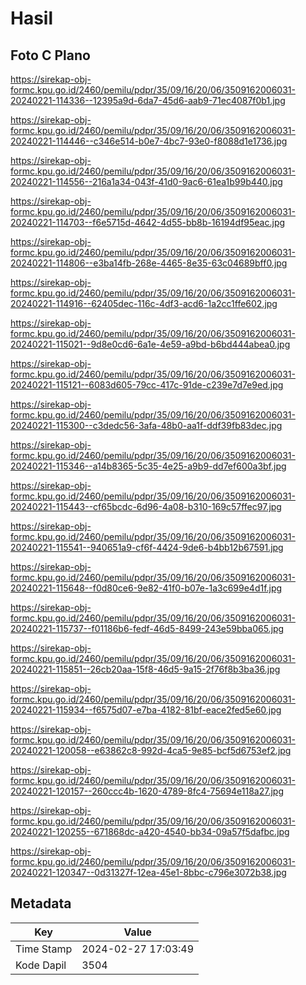 # Hasil

## Foto C Plano

https://sirekap-obj-formc.kpu.go.id/2460/pemilu/pdpr/35/09/16/20/06/3509162006031-20240221-114336--12395a9d-6da7-45d6-aab9-71ec4087f0b1.jpg

https://sirekap-obj-formc.kpu.go.id/2460/pemilu/pdpr/35/09/16/20/06/3509162006031-20240221-114446--c346e514-b0e7-4bc7-93e0-f8088d1e1736.jpg

https://sirekap-obj-formc.kpu.go.id/2460/pemilu/pdpr/35/09/16/20/06/3509162006031-20240221-114556--216a1a34-043f-41d0-9ac6-61ea1b99b440.jpg

https://sirekap-obj-formc.kpu.go.id/2460/pemilu/pdpr/35/09/16/20/06/3509162006031-20240221-114703--f6e5715d-4642-4d55-bb8b-16194df95eac.jpg

https://sirekap-obj-formc.kpu.go.id/2460/pemilu/pdpr/35/09/16/20/06/3509162006031-20240221-114806--e3ba14fb-268e-4465-8e35-63c04689bff0.jpg

https://sirekap-obj-formc.kpu.go.id/2460/pemilu/pdpr/35/09/16/20/06/3509162006031-20240221-114916--62405dec-116c-4df3-acd6-1a2cc1ffe602.jpg

https://sirekap-obj-formc.kpu.go.id/2460/pemilu/pdpr/35/09/16/20/06/3509162006031-20240221-115021--9d8e0cd6-6a1e-4e59-a9bd-b6bd444abea0.jpg

https://sirekap-obj-formc.kpu.go.id/2460/pemilu/pdpr/35/09/16/20/06/3509162006031-20240221-115121--6083d605-79cc-417c-91de-c239e7d7e9ed.jpg

https://sirekap-obj-formc.kpu.go.id/2460/pemilu/pdpr/35/09/16/20/06/3509162006031-20240221-115300--c3dedc56-3afa-48b0-aa1f-ddf39fb83dec.jpg

https://sirekap-obj-formc.kpu.go.id/2460/pemilu/pdpr/35/09/16/20/06/3509162006031-20240221-115346--a14b8365-5c35-4e25-a9b9-dd7ef600a3bf.jpg

https://sirekap-obj-formc.kpu.go.id/2460/pemilu/pdpr/35/09/16/20/06/3509162006031-20240221-115443--cf65bcdc-6d96-4a08-b310-169c57ffec97.jpg

https://sirekap-obj-formc.kpu.go.id/2460/pemilu/pdpr/35/09/16/20/06/3509162006031-20240221-115541--940651a9-cf6f-4424-9de6-b4bb12b67591.jpg

https://sirekap-obj-formc.kpu.go.id/2460/pemilu/pdpr/35/09/16/20/06/3509162006031-20240221-115648--f0d80ce6-9e82-41f0-b07e-1a3c699e4d1f.jpg

https://sirekap-obj-formc.kpu.go.id/2460/pemilu/pdpr/35/09/16/20/06/3509162006031-20240221-115737--f01186b6-fedf-46d5-8499-243e59bba065.jpg

https://sirekap-obj-formc.kpu.go.id/2460/pemilu/pdpr/35/09/16/20/06/3509162006031-20240221-115851--26cb20aa-15f8-46d5-9a15-2f76f8b3ba36.jpg

https://sirekap-obj-formc.kpu.go.id/2460/pemilu/pdpr/35/09/16/20/06/3509162006031-20240221-115934--f6575d07-e7ba-4182-81bf-eace2fed5e60.jpg

https://sirekap-obj-formc.kpu.go.id/2460/pemilu/pdpr/35/09/16/20/06/3509162006031-20240221-120058--e63862c8-992d-4ca5-9e85-bcf5d6753ef2.jpg

https://sirekap-obj-formc.kpu.go.id/2460/pemilu/pdpr/35/09/16/20/06/3509162006031-20240221-120157--260ccc4b-1620-4789-8fc4-75694e118a27.jpg

https://sirekap-obj-formc.kpu.go.id/2460/pemilu/pdpr/35/09/16/20/06/3509162006031-20240221-120255--671868dc-a420-4540-bb34-09a57f5dafbc.jpg

https://sirekap-obj-formc.kpu.go.id/2460/pemilu/pdpr/35/09/16/20/06/3509162006031-20240221-120347--0d31327f-12ea-45e1-8bbc-c796e3072b38.jpg


## Metadata

| Key        | Value               |
| ---------- | ------------------- |
| Time Stamp | 2024-02-27 17:03:49 |
| Kode Dapil | 3504                |



